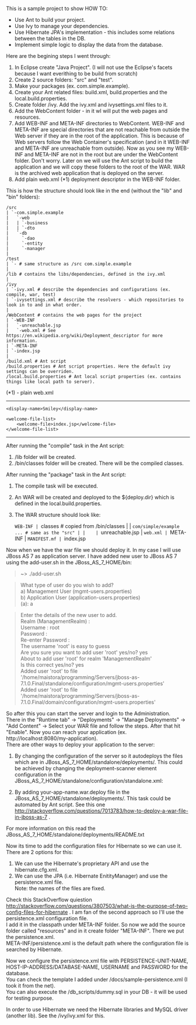 This is a sample project to show HOW TO:
* Use Ant to build your project.
* Use Ivy to manage your dependencies.
* Use Hibernate JPA's implementation - this includes some relations between the tables in the DB.
* Implement simple logic to display the data from the database.

Here are the begining steps I went through:  

1. In Eclipse create "Java Project". (I will not use the Eclipse's facets because I want everithing to be build from scratch)  
2. Create 2 source folders: "src" and "test".  
3. Make your packages (ex. com.simple.example).   
5. Create your Ant related files: build.xml, build.properties and the local.build.properties.  
6. Create folder /ivy. Add the ivy.xml and ivysettings.xml files to it.  
7. Add the WebContent folder - in it wI will put the web pages and resources.  
8. Add WEB-INF and META-INF directories to WebContent. WEB-INF and META-INF are special directories that are not reachable from outside the Web server if they are in the root of the application. This is because of Web servers follow the Web Container's specification (and in it WEB-INF and META-INF are unreachable from outside). Now as you see my WEB-INF and META-INF are not in the root but are under the WebContent folder. Don't worry. Later on we will use the Ant script to build the application and we will copy these folders to the root of the WAR. WAR is the archived web application that is deployed on the server.  
9. Add plain web.xml (*1) deployment descriptor in the WEB-INF folder.  

This is how the structure should look like in the end (without the "lib" and "bin" folders):  

    /src
    | `-com.simple.example
    |	`-web
    |	| `-business
    |	| `-dto
    |	`-db
    |	  `-dao
    |	  `-entity
    |	  `-manager
    |
    /test
    | `- # same structure as /src com.simple.example
    |
    /lib # contains the libs/dependencies, defined in the ivy.xml
    |
    /ivy
    | `-ivy.xml # describe the dependencies and configurations (ex. compile, war, test)
    | `-ivysettings.xml # describe the resolvers - which repositories to look in to and in what order.
    |
    /WebContent # contains the web pages for the project
    | `-WEB-INF
    |   `-unreachable.jsp
    |   `-web.xml # See https://en.wikipedia.org/wiki/Deployment_descriptor for more information.
    | `-META-INF
    | `-index.jsp
    |
    /build.xml # Ant script
    /build.properties # Ant script properties. Here the default ivy settings can be overriden.
    /local.build.properties # Ant local script properties (ex. contains things like local path to server).

  
(*1) - plain web.xml  

-----------------------------------------------------------  
<?xml version="1.0" encoding="UTF-8"?>
<web-app xmlns:xsi="http://www.w3.org/2001/XMLSchema-instance"
	xmlns="http://java.sun.com/xml/ns/javaee" xmlns:web="http://java.sun.com/xml/ns/javaee/web-app_2_5.xsd"
	xsi:schemaLocation="http://java.sun.com/xml/ns/javaee http://java.sun.com/xml/ns/javaee/web-app_3_0.xsd"
	id="WebApp_ID" version="3.0">
	
	<display-name>Smiley</display-name>
	
	<welcome-file-list>
		<welcome-file>index.jsp</welcome-file>
	</welcome-file-list>

</web-app>  

-----------------------------------------------------------


After running the "compile" task in the Ant script:  
1. /lib folder will be created.  
2. /bin/classes folder will be created. There will be the compiled classes.  
  
After running the "package" task in the Ant script:  
1. The compile task will be executed.  
2. An WAR will be created and deployed to the ${deploy.dir} which is defined in the local.build.properties.  
3. The WAR structure should look like:  

    `WEB-INF
    | `classes                  # copied from /bin/classes
    | | `com/simple/example ... # same as the "src"
    | |   
    | `unreachable.jsp
    | `web.xml
    |
    `META-INF
    | `MANIFEST.mf
    |
    `index.jsp


Now when we have the war file we should deploy it. In my case I will use JBoss AS 7 as application server.
I have added new user to JBoss AS 7 using the add-user.sh in the JBoss_AS_7_HOME/bin:

> ~> ./add-user.sh  
  
>What type of user do you wish to add?   
> a) Management User (mgmt-users.properties)  
> b) Application User (application-users.properties)  
>(a): a  
  
>Enter the details of the new user to add.  
>Realm (ManagementRealm) :   
>Username : root  
>Password :   
>Re-enter Password :   
>The username 'root' is easy to guess  
>Are you sure you want to add user 'root' yes/no? yes  
>About to add user 'root' for realm 'ManagementRealm'  
>Is this correct yes/no? yes  
>Added user 'root' to file '/home/maistora/programming/Servers/jboss-as-7.1.0.Final/standalone/configuration/mgmt-users.properties'  
>Added user 'root' to file '/home/maistora/programming/Servers/jboss-as-7.1.0.Final/domain/configuration/mgmt-users.properties'  
  
So after this you can start the server and login to the Administration.  
There in the "Runtime tab" -> "Deployments" -> "Manage Deployments" -> "Add Content" -> Select your WAR file and follow the steps. After that hit "Enable". Now you can reach your application (ex. http://localhost:8080/my-application).  
There are other ways to deploy your application to the server:  

1. By changing the configuration of the server so it autodeploys the files which are in JBoss_AS_7_HOME/standalone/deployments/. This could be achieved by changing the deployment-scanner element configuration in the JBoss_AS_7_HOME/standalone/configuration/standalone.xml:
    <deployment-scanner scan-interval="5000" relative-to="jboss.server.base.dir" path="deployments" auto-deploy-zipped="true" auto-deploy-exploded="true"/>

2. By adding your-app-name.war.deploy file in the JBoss_AS_7_HOME/standalone/deployments/. This task could be automated by Ant script. See this one http://stackoverflow.com/questions/7013783/how-to-deploy-a-war-file-in-jboss-as-7 .
  
For more information on this read the JBoss_AS_7_HOME/standalone/deployments/README.txt  
  
  
Now its time to add the configuration files for Hibernate so we can use it.  
There are 2 options for this:  
  
1. We can use the Hibernate's proprietary API and use the hibernate.cfg.xml.  
2. We can use the JPA (i.e. Hibernate EnitityManager) and use the persistence.xml file.  
Note: the names of the files are fixed.
  
Check this StackOverflow quiestion http://stackoverflow.com/questions/3807503/what-is-the-purpose-of-two-config-files-for-hibernate .
I am fan of the second approach so I'll use the persistence.xml configuration file.    
I add it in the classpath under META-INF folder. So now we add the source folder called "resources" and in it create folder "META-INF". There we put the persistence.xml.  
META-INF/persistence.xml is the default path where the configuration file is searched by Hibernate.    
  
Now we configure the persistence.xml file with PERSISTENCE-UNIT-NAME, HOST-IP-ADDRESS/DATABASE-NAME, USERNAME and PASSWORD for the database.  
You can check the template I added under /docs/sample-persistence.xml (I took it from the net).  
You can also execute the /db_scripts/dummy.sql in your DB - it will be used for testing purpose.  

In order to use Hibernate we need the Hibernate libraries and MySQL driver (another lib). See the /ivy/ivy.xml for this.   